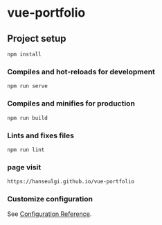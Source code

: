 # vue-portfolio

## Project setup
```
npm install
```

### Compiles and hot-reloads for development
```
npm run serve
```

### Compiles and minifies for production
```
npm run build
```

### Lints and fixes files
```
npm run lint
```

### page visit
```
https://hanseulgi.github.io/vue-portfolio
```

### Customize configuration
See [Configuration Reference](https://cli.vuejs.org/config/).
